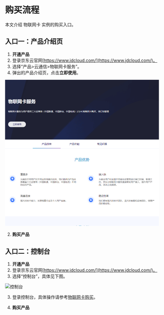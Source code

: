# 购买流程

本文介绍 物联网卡 实例的购买入口。

## 入口一：产品介绍页
1. **开通产品**
1. 登录京东云官网[https://www.jdcloud.com/](https://www.jdcloud.com/)。
2. 选择“产品>云通信>物联网卡服务”。
3. 弹出的产品介绍页，点击**立即使用**。

![物联网卡服务](../../../../image/Query-Card-Service/productpage.png)

2. **购买产品**


## 入口二：控制台

1. **开通产品**
1. 登录京东云官网[https://www.jdcloud.com/](https://www.jdcloud.com/)。
2. 选择“控制台”，具体见下图。

![控制台](https://github.com/jdcloudcom/cn/blob/master/image/mongodb/console-buy.png)

3. 登录控制台，具体操作请参考[物联网卡购买](../Operation-Guide/Purchase.md)。

2. **购买产品**

